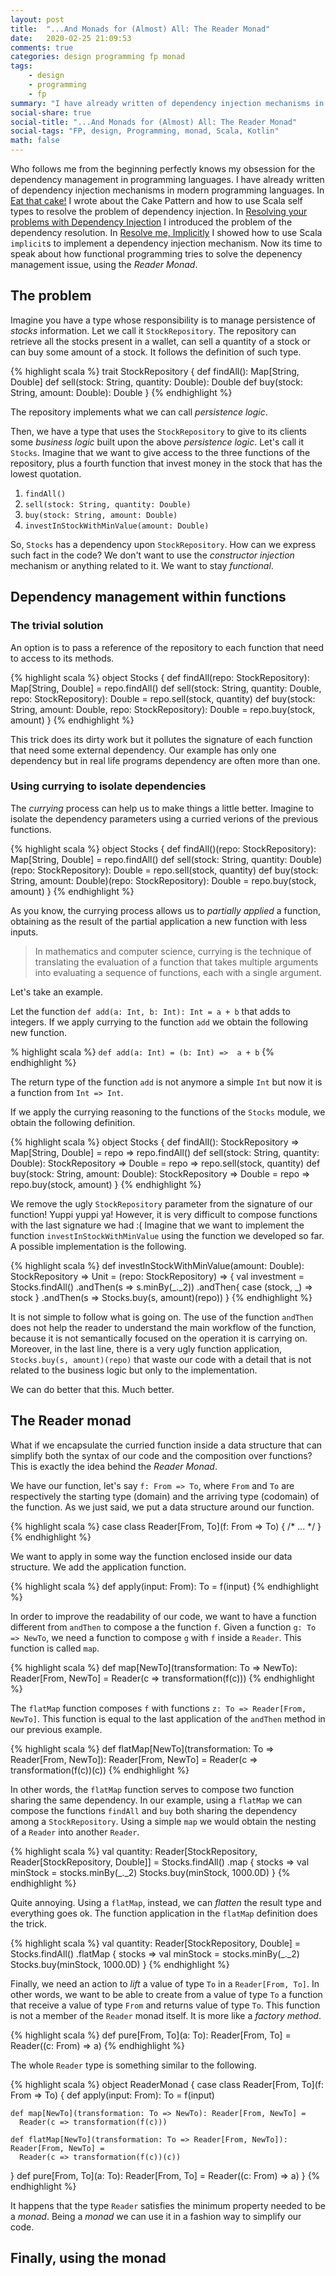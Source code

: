 ```yaml
---
layout: post
title:  "...And Monads for (Almost) All: The Reader Monad"
date:   2020-02-25 21:09:53
comments: true
categories: design programming fp monad
tags:
    - design
    - programming
    - fp
summary: "I have already written of dependency injection mechanisms in modern programming languages. I wrote about the Cake Pattern and how to use Scala self types to resolve the problem of dependency injection. Then, I showed how to use Scala implicits to implement a dependency injection mechanism. Now its time to speak about how functional programming tries to solve the depenency management issue, using the Reader Monad."
social-share: true
social-title: "...And Monads for (Almost) All: The Reader Monad"
social-tags: "FP, design, Programming, monad, Scala, Kotlin"
math: false
---
```


Who follows me from the beginning perfectly knows my obsession for the dependency management in programming languages. I have already written of dependency injection mechanisms in modern programming languages. In [Eat that cake!](http://rcardin.github.io/design/2014/08/28/eat-that-cake.html) I wrote about the Cake Pattern and how to use Scala self types to resolve the problem of dependency injection. In [Resolving your problems with Dependency Injection](http://rcardin.github.io/programming/software-design/java/scala/di/2016/08/01/resolve-problems-dependency-injection.html) I introduced the problem of the dependency resolution. In [Resolve me, Implicitly](http://rcardin.github.io/design/scala/2017/10/15/resolve-me-implicitly.html) I showed how to use Scala `implicit`s to implement a dependency injection mechanism. Now its time to speak about how functional programming tries to solve the depenency management issue, using the *Reader Monad*.

## The problem

Imagine you have a type whose responsibility is to manage persistence of _stocks_ information. Let we call it `StockRepository`. The repository can retrieve all the stocks present in a wallet, can sell a quantity of a stock or can buy some amount of a stock. It follows the definition of such type.

{% highlight scala %}
trait StockRepository {
  def findAll(): Map[String, Double]
  def sell(stock: String, quantity: Double): Double
  def buy(stock: String, amount: Double): Double
}
{% endhighlight %}

The repository implements what we can call _persistence logic_.

Then, we have a type that uses the `StockRepository` to give to its clients some _business logic_ built upon the above _persistence logic_. Let's call it `Stocks`. Imagine that we want to give access to the three functions of the repository, plus a fourth function that invest money in the stock that has the lowest quotation.

1) `findAll()`
2) `sell(stock: String, quantity: Double)`
3) `buy(stock: String, amount: Double)`
4) `investInStockWithMinValue(amount: Double)`

So, `Stocks` has a dependency upon `StockRepository`. How can we express such fact in the code? We don't want to use the _constructor injection_ mechanism or anything related to it. We want to stay _functional_.

## Dependency management within functions

### The trivial solution

An option is to pass a reference of the repository to each function that need to access to its methods.

{% highlight scala %}
object Stocks {
  def findAll(repo: StockRepository): Map[String, Double] = repo.findAll()
  def sell(stock: String, quantity: Double, repo: StockRepository): Double = 
    repo.sell(stock, quantity)
  def buy(stock: String, amount: Double, repo: StockRepository): Double = 
    repo.buy(stock, amount)
}
{% endhighlight %}

This trick does its dirty work but it pollutes the signature of each function that need some external dependency. Our example has only one dependency but in real life programs dependency are often more than one.

### Using currying to isolate dependencies

The _currying_ process can help us to make things a little better. Imagine to isolate the dependency parameters using a curried verions of the previous functions.

{% highlight scala %}
object Stocks {
  def findAll()(repo: StockRepository): Map[String, Double] = repo.findAll()
  def sell(stock: String, quantity: Double)(repo: StockRepository): Double = 
    repo.sell(stock, quantity)
  def buy(stock: String, amount: Double)(repo: StockRepository): Double = 
    repo.buy(stock, amount)
}
{% endhighlight %}

As you know, the currying process allows us to _partially applied_ a function, obtaining as the result of the partial application a new function with less inputs. 

> In mathematics and computer science, currying is the technique of translating the evaluation of a function that takes multiple arguments into evaluating a sequence of functions, each with a single argument.

Let's take an example.

Let the function `def add(a: Int, b: Int): Int = a + b` that adds to integers. If we apply currying to the function `add` we obtain the following new function.

% highlight scala %}
`def add(a: Int) = (b: Int) =>  a + b`
{% endhighlight %}

The return type of the function `add` is not anymore a simple `Int` but now it is a function from `Int => Int`.

If we apply the currying reasoning to the functions of the `Stocks` module, we obtain the following definition.

{% highlight scala %}
object Stocks {
  def findAll(): StockRepository => Map[String, Double] = repo => repo.findAll()
  def sell(stock: String, quantity: Double): StockRepository => Double = 
    repo => repo.sell(stock, quantity)
  def buy(stock: String, amount: Double): StockRepository => Double = 
    repo => repo.buy(stock, amount)
}
{% endhighlight %}

We remove the ugly `StockRepository` parameter from the signature of our function! Yuppi yuppi ya! However, it is very difficult to compose functions with the last signature we had :( Imagine that we want to implement the function `investInStockWithMinValue` using the function we developed so far. A possible implementation is the following.

{% highlight scala %}
def investInStockWithMinValue(amount: Double): StockRepository => Unit =
  (repo: StockRepository) => {
    val investment = Stocks.findAll()
      .andThen(s => s.minBy(_._2))
      .andThen{ case (stock, _) => stock }
      .andThen(s => Stocks.buy(s, amount)(repo))
  }
{% endhighlight %}

It is not simple to follow what is going on. The use of the function `andThen` does not help the reader to understand the main workflow of the function, because it is not semantically focused on the operation it is carrying on. Moreover, in the last line, there is a very ugly function application, `Stocks.buy(s, amount)(repo)` that waste our code with a detail that is not related to the business logic but only to the implementation.

We can do better that this. Much better.

## The Reader monad

What if we encapsulate the curried function inside a data structure that can simplify both the syntax of our code and the composition over functions? This is exactly the idea behind the _Reader Monad_.

We have our function, let's say `f: From => To`, where `From` and `To` are respectively the starting type (domain) and the arriving type (codomain) of the function. As we just said, we put a data structure around our function.

{% highlight scala %}
case class Reader[From, To](f: From => To) { /* ... */ }
{% endhighlight %}

We want to apply in some way the function enclosed inside our data structure. We add the application function.

{% highlight scala %}
def apply(input: From): To = f(input)
{% endhighlight %}

In order to improve the readability of our code, we want to have a function different from `andThen` to compose a the function `f`. Given a function `g: To => NewTo`, we need a function to compose `g` with `f` inside a `Reader`. This function is called `map`.

{% highlight scala %}
def map[NewTo](transformation: To => NewTo): Reader[From, NewTo] =
  Reader(c => transformation(f(c)))
{% endhighlight %}

The `flatMap` function composes `f` with functions `z: To => Reader[From, NewTo]`. This function is equal to the last application of the `andThen` method in our previous example.

{% highlight scala %}
def flatMap[NewTo](transformation: To => Reader[From, NewTo]): Reader[From, NewTo] =
  Reader(c => transformation(f(c))(c))
{% endhighlight %}

In other words, the `flatMap` function serves to compose two function sharing the same dependency. In our example, using a `flatMap` we can compose the functions `findAll` and `buy` both sharing the dependency among a `StockRepository`. Using a simple `map` we would obtain the nesting of a `Reader` into another `Reader`.

{% highlight scala %}
val quantity: Reader[StockRepository, Reader[StockRepository, Double]] = 
  Stocks.findAll()
    .map { stocks => 
      val minStock = stocks.minBy(_._2)
      Stocks.buy(minStock, 1000.0D)
    }
{% endhighlight %}

Quite annoying. Using a `flatMap`, instead, we can _flatten_ the result type and everything goes ok. The function application in the `flatMap` definition does the trick.

{% highlight scala %}
val quantity: Reader[StockRepository, Double] = 
  Stocks.findAll()
    .flatMap { stocks => 
      val minStock = stocks.minBy(_._2)
      Stocks.buy(minStock, 1000.0D)
    }
{% endhighlight %}

Finally, we need an action to _lift_ a value of type `To` in a `Reader[From, To]`. In other words, we want to be able to create from a value of type `To` a function that receive a value of type `From` and returns value of type `To`. This function is not a member of the `Reader` monad itself. It is more like a _factory method_.

{% highlight scala %}
def pure[From, To](a: To): Reader[From, To] = Reader((c: From) => a)
{% endhighlight %}

The whole `Reader` type is something similar to the following.

{% highlight scala %}
object ReaderMonad {
  case class Reader[From, To](f: From => To) {
    def apply(input: From): To =
      f(input)

    def map[NewTo](transformation: To => NewTo): Reader[From, NewTo] =
      Reader(c => transformation(f(c)))

    def flatMap[NewTo](transformation: To => Reader[From, NewTo]): Reader[From, NewTo] =
      Reader(c => transformation(f(c))(c))
  }
  def pure[From, To](a: To): Reader[From, To] = Reader((c: From) => a)
}
{% endhighlight %}

It happens that the type `Reader` satisfies the minimum property needed to be a _monad_. Being a _monad_ we can use it in a fashion way to simplify our code.

## Finally, using the monad

